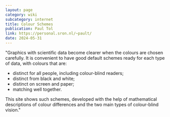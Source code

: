 ```yaml
---
layout: page
category: wiki
subcategory: internet
title: Colour Schemes
publication: Paul Tol
link: https://personal.sron.nl/~pault/
date: 2024-05-31
---
```


"Graphics with scientific data become clearer when the colours are chosen carefully. It is convenient to have good default schemes ready for each type of data, with colours that are:

* distinct for all people, including colour-blind readers;
* distinct from black and white;
* distinct on screen and paper;
* matching well together.

This site shows such schemes, developed with the help of mathematical descriptions of colour differences and the two main types of colour-blind vision."
